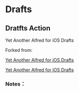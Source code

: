 # Drafts

## Dratfts Action

Yet Another Alfred for iOS Drafts

Forked from:

[Yet Another Alfred for iOS Drafts](https://gist.github.com/soffchen/5989f7ef4c0cef9f7a4e29254f3fa0e2)

[Yet Another Alfred for iOS Drafts](https://gist.github.com/JamesHopbourn/66ec42a622e86a90ad2da8290d4701ce)



### Notes：